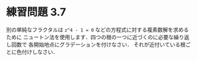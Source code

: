 # 練習問題 3.7

別の単純なフラクタルは `z^4 - 1 = 0` などの方程式に対する複素数解を求めるために
ニュートン法を使用します．四つの根の一つに近づくのに必要な繰り返し回数で
各開始地点にグラデーションを付けなさい．
それが近付いている根ごとに色付けしなさい．
